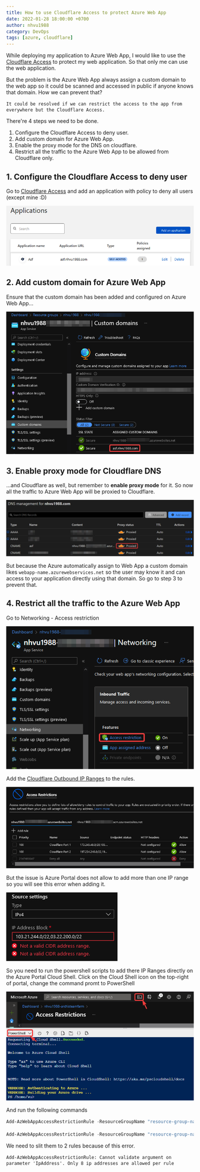 ```yaml
---
title: How to use Cloudflare Access to protect Azure Web App
date: 2022-01-28 18:00:00 +0700
author: nhvu1988
category: DevOps
tags: [azure, cloudflare]
---
```


While deploying my application to Azure Web App, I would like to use the [Cloudflare Access](https://www.cloudflare.com/teams/access/) to protect my web application. So that only me can use the web application.

But the problem is the Azure Web App always assign a custom domain to the web app so it could be scanned and accessed in public if anyone knows that domain. How we can prevent that?

    It could be resolved if we can restrict the access to the app from everywhere but the Cloudflare Access.

There're 4 steps we need to be done.

1. Configure the Cloudflare Access to deny user.
2. Add custom domain for Azure Web App.
3. Enable the proxy mode for the DNS on cloudflare.
4. Restrict all the traffic to the Azure Web App to be allowed from Cloudflare only.

## 1. Configure the Cloudflare Access to deny user

Go to [Cloudflare Access](https://dash.teams.cloudflare.com/) and add an application with policy to deny all users (except mine :D)

![](/assets/img/posts/2022-01-28-18-17-46.png)

## 2. Add custom domain for Azure Web App

Ensure that the custom domain has been added and configured on Azure Web App...

![](/assets/img/posts/2022-01-28-17-19-50.png)

## 3. Enable proxy mode for Cloudflare DNS

...and Cloudflare as well, but remember to **enable proxy mode** for it. So now all the traffic to Azure Web App will be proxied to Cloudflare.

![](/assets/img/posts/2022-01-28-17-24-02.png)

But because the Azure automatically assign to Web App a custom domain likes `webapp-name.azurewebservices.net` so the user may know it and can access to your application directly using that domain. So go to step 3 to prevent that.

## 4. Restrict all the traffic to the Azure Web App

Go to Networking - Access restriction

![](/assets/img/posts/2022-01-28-17-40-07.png)

Add the [Cloudflare Outbound IP Ranges](https://www.cloudflare.com/ips-v4) to the rules.

![](/assets/img/posts/2022-01-28-17-46-05.png)

But the issue is Azure Portal does not allow to add more than one IP range so you will see this error when adding it.

![](/assets/img/posts/2022-01-28-17-47-57.png)

So you need to run the powershell scripts to add there IP Ranges directly on the Azure Portal Cloud Shell. Click on the Cloud Shell icon on the top-right of portal, change the command promt to PowerShell

![](/assets/img/posts/2022-01-28-17-55-21.png)

And run the following commands

```powershell
Add-AzWebAppAccessRestrictionRule -ResourceGroupName "resource-group-name" -WebAppName "web-app-name" -Name "Cloudflare Part 1" -IpAddress "173.245.48.0/20,103.21.244.0/22,103.22.200.0/22,103.31.4.0/22,141.101.64.0/18,108.162.192.0/18,190.93.240.0/20,188.114.96.0/20" -Priority 100 -Action Allow

Add-AzWebAppAccessRestrictionRule -ResourceGroupName "resource-group-name" -WebAppName "web-app-name" -Name "Cloudflare Part 2" -IpAddress "197.234.240.0/22,198.41.128.0/17,162.158.0.0/15,104.16.0.0/13,104.24.0.0/14,172.64.0.0/13,131.0.72.0/22" -Priority 100 -Action Allow
```

We need to slit them to 2 rules because of this error.

```console
Add-AzWebAppAccessRestrictionRule: Cannot validate argument on parameter 'IpAddress'. Only 8 ip addresses are allowed per rule
```
